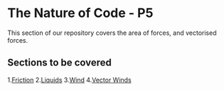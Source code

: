 # The Nature of Code - P5

This section of our repository covers the area of forces, and vectorised forces.

## Sections to be covered
1.[Friction](01_friction)
2.[Liquids](02_liquids1)
3.[Wind](03_wind)
4.[Vector Winds](04_vectorisedForces)


